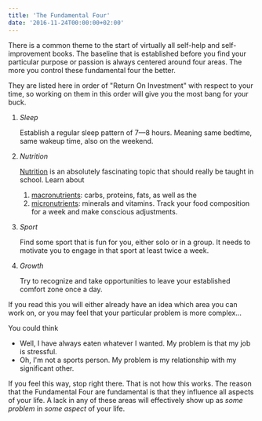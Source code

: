 ```yaml
---
title: 'The Fundamental Four'
date: '2016-11-24T00:00:00+02:00'
---
```


There is a common theme to the start of virtually all self-help and self-improvement books. The baseline that is
established before you find your particular purpose or passion is always centered around four areas. The more you
control these fundamental four the better.

They are listed here in order of "Return On Investment" with respect to your time, so working on them in this order will
give you the most bang for your buck.

1. *Sleep*

   Establish a regular sleep pattern of 7&mdash;8 hours. Meaning same bedtime, same wakeup time, also on the weekend.
2. *Nutrition*

   [Nutrition](https://en.wikipedia.org/wiki/Nutrition) is an absolutely fascinating topic that should really be taught
   in school.
   Learn about
    1. [macronutrients](https://en.wikipedia.org/wiki/Nutrition#Macronutrients): carbs, proteins, fats, as well as the
    2. [micronutrients](https://en.wikipedia.org/wiki/Nutrition#Micronutrients): minerals and vitamins.
       Track your food composition for a week and make conscious adjustments.
3. *Sport*

   Find some sport that is fun for you, either solo or in a group. It needs to motivate you to engage in that sport at
   least twice a week.
4. *Growth*

   Try to recognize and take opportunities to leave your established comfort zone once a day.

If you read this you will either already have an idea which area you can work on, or you may feel that your particular
problem is more complex...

You could think

* Well, I have always eaten whatever I wanted. My problem is that my job is stressful.
* Oh, I'm not a sports person. My problem is my relationship with my significant other.

If you feel this way, stop right there. That is not how this works. The reason that the Fundamental Four are fundamental
is that they influence all aspects of your life. A lack in any of these areas will effectively show up as *some problem*
in *some aspect* of your life.
